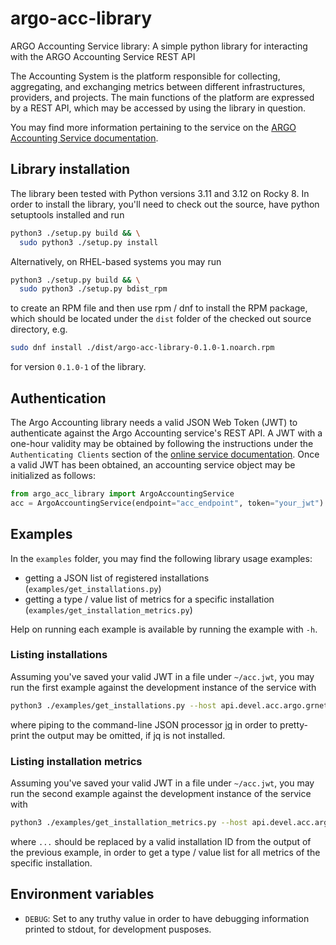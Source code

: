 # argo-acc-library

ARGO Accounting Service library: A simple python library for interacting with the ARGO Accounting Service REST API

The Accounting System is the platform responsible for collecting, aggregating, and exchanging metrics between different infrastructures, providers, and projects. The main functions of the platform are expressed by a REST API, which may be accessed by using the library in question.

You may find more information pertaining to the service on the [ARGO Accounting Service documentation](https://argoeu.github.io/argo-accounting/).

## Library installation

The library been tested with Python versions 3.11 and 3.12 on Rocky 8. In order to install the library, you'll need to check out the source, have python setuptools installed and run

```bash
python3 ./setup.py build && \
  sudo python3 ./setup.py install
```

Alternatively, on RHEL-based systems you may run

```bash
python3 ./setup.py build && \
  sudo python3 ./setup.py bdist_rpm
```

to create an RPM file and then use rpm / dnf to install the RPM package, which should be located under the `dist` folder of the checked out source directory, e.g.

```bash
sudo dnf install ./dist/argo-acc-library-0.1.0-1.noarch.rpm
```

for version `0.1.0-1` of the library.

## Authentication

The Argo Accounting library needs a valid JSON Web Token (JWT) to authenticate against the Argo Accounting service's REST API. A JWT with a one-hour validity may be obtained by following the instructions under the `Authenticating Clients` section of the [online service documentation](https://argoeu.github.io/argo-accounting/docs/authentication/authenticating_clients). Once a valid JWT has been obtained, an accounting service object may be initialized as follows:

```python
from argo_acc_library import ArgoAccountingService
acc = ArgoAccountingService(endpoint="acc_endpoint", token="your_jwt")
```

## Examples

In the `examples` folder, you may find the following library usage examples:

* getting a JSON list of registered installations (`examples/get_installations.py`)
* getting a type / value list of metrics for a specific installation (`examples/get_installation_metrics.py`)

Help on running each example is available by running the example with `-h`.

### Listing installations

Assuming you've saved your valid JWT in a file under `~/acc.jwt`, you may run the first example against the development instance of the service with

```bash
python3 ./examples/get_installations.py --host api.devel.acc.argo.grnet.gr --token ~/acc.jwt -f | jq .
```

where piping to the command-line JSON processor [jq](https://jqlang.org/) in order to pretty-print the output may be omitted, if jq is not installed.

### Listing installation metrics

Assuming you've saved your valid JWT in a file under `~/acc.jwt`, you may run the second example against the development instance of the service with

```bash
python3 ./examples/get_installation_metrics.py --host api.devel.acc.argo.grnet.gr --token ~/acc.jwt -f --installation ...
```

where `...` should be replaced by a valid installation ID from the output of the previous example, in order to get a type / value list for all metrics of the specific installation.

## Environment variables

* `DEBUG`: Set to any truthy value in order to have debugging information printed to stdout, for development pusposes.
